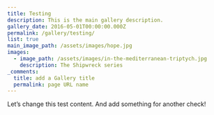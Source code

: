 ```yaml
---
title: Testing
description: This is the main gallery description.
gallery_date: 2016-05-01T00:00:00.000Z
permalink: /gallery/testing/
list: true
main_image_path: /assets/images/hope.jpg
images:
  - image_path: /assets/images/in-the-mediterranean-triptych.jpg
    description: The Shipwreck series
_comments:
  title: add a Gallery title
  permalink: page URL name
---
```



Let’s change this test content. And add something for another check!